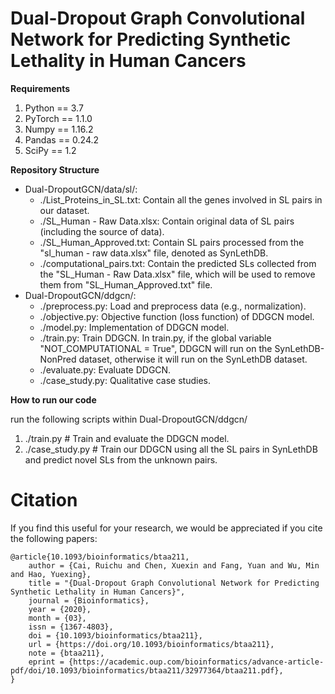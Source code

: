 # Dual-Dropout Graph Convolutional Network for Predicting Synthetic Lethality in Human Cancers


**Requirements**
1. Python == 3.7
2. PyTorch == 1.1.0
3. Numpy == 1.16.2
4. Pandas == 0.24.2
5. SciPy == 1.2


**Repository Structure**
- Dual-DropoutGCN/data/sl/:
    - ./List_Proteins_in_SL.txt: Contain all the genes involved in SL pairs in our dataset.
    - ./SL_Human - Raw Data.xlsx: Contain original data of SL pairs (including the source of data).
    - ./SL_Human_Approved.txt: Contain SL pairs processed from the "sl_human - raw data.xlsx" file, denoted as SynLethDB.
    - ./computational_pairs.txt: Contain the predicted SLs collected from the "SL_Human - Raw Data.xlsx" file, which will be used to remove them from "SL_Human_Approved.txt" file.
- Dual-DropoutGCN/ddgcn/:
    - ./preprocess.py: Load and preprocess data (e.g., normalization).
    - ./objective.py: Objective function (loss function) of DDGCN model.
    - ./model.py: Implementation of DDGCN model.
    - ./train.py: Train DDGCN. In train.py, if the global variable "NOT_COMPUTATIONAL = True", DDGCN will run on the SynLethDB-NonPred dataset, otherwise it will run on the SynLethDB dataset.
    - ./evaluate.py: Evaluate DDGCN.
    - ./case_study.py: Qualitative case studies.


**How to run our code**

run the following scripts within Dual-DropoutGCN/ddgcn/
1.  ./train.py  # Train and evaluate the DDGCN model.
2.  ./case_study.py  #  Train our DDGCN using all the SL pairs in SynLethDB and predict novel SLs from the unknown pairs.

# Citation
If you find this useful for your research, we would be appreciated if you cite the following papers:
```
@article{10.1093/bioinformatics/btaa211,
    author = {Cai, Ruichu and Chen, Xuexin and Fang, Yuan and Wu, Min and Hao, Yuexing},
    title = "{Dual-Dropout Graph Convolutional Network for Predicting Synthetic Lethality in Human Cancers}",
    journal = {Bioinformatics},
    year = {2020},
    month = {03},
    issn = {1367-4803},
    doi = {10.1093/bioinformatics/btaa211},
    url = {https://doi.org/10.1093/bioinformatics/btaa211},
    note = {btaa211},
    eprint = {https://academic.oup.com/bioinformatics/advance-article-pdf/doi/10.1093/bioinformatics/btaa211/32977364/btaa211.pdf},
}
```

